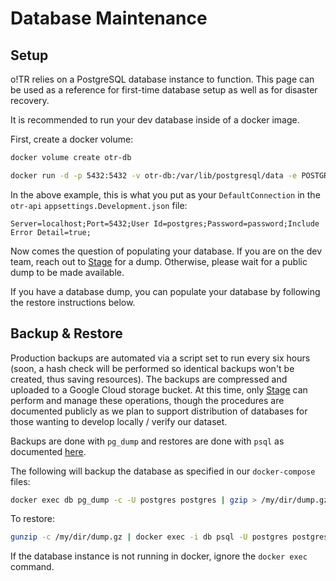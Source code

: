 # Database Maintenance

## Setup

o!TR relies on a PostgreSQL database instance to function. This page can be used as a reference for first-time database setup as well as for disaster recovery.

It is recommended to run your dev database inside of a docker image.

First, create a docker volume:

```sh
docker volume create otr-db
```

```sh
docker run -d -p 5432:5432 -v otr-db:/var/lib/postgresql/data -e POSTGRES_PASSWORD=password postgres
```

In the above example, this is what you put as your `DefaultConnection` in the `otr-api` `appsettings.Development.json` file:

```
Server=localhost;Port=5432;User Id=postgres;Password=password;Include Error Detail=true;
```

Now comes the question of populating your database. If you are on the dev team, reach out to [Stage](https://osu.ppy.sh/users/8191845) for a dump. Otherwise, please wait for a public dump to be made available.

If you have a database dump, you can populate your database by following the restore instructions below.

## Backup & Restore

Production backups are automated via a script set to run every six hours (soon, a hash check will be performed so identical backups won't be created, thus saving resources). The backups are compressed and uploaded to a Google Cloud storage bucket. At this time, only [Stage](https://osu.ppy.sh/users/8191845) can perform and manage these operations, though the procedures are documented publicly as we plan to support distribution of databases for those wanting to develop locally / verify our dataset.

Backups are done with `pg_dump` and restores are done with `psql` as documented [here](https://www.postgresql.org/docs/current/backup-dump.html#BACKUP-DUMP).

The following will backup the database as specified in our `docker-compose` files:

```sh
docker exec db pg_dump -c -U postgres postgres | gzip > /my/dir/dump.gz
```

To restore:

```sh
gunzip -c /my/dir/dump.gz | docker exec -i db psql -U postgres postgres 
```

If the database instance is not running in docker, ignore the `docker exec` command.